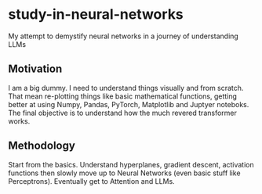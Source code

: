 # study-in-neural-networks
My attempt to demystify neural networks in a journey of understanding LLMs

## Motivation

I am a big dummy. I need to understand things visually and from scratch. That mean re-plotting things like basic mathematical functions, getting better at using Numpy, Pandas, PyTorch, Matplotlib and Juptyer noteboks. The final objective is to understand how the much revered transformer works. 


## Methodology

Start from the basics. Understand hyperplanes, gradient descent, activation functions then slowly move up to Neural Networks (even basic stuff like Perceptrons). Eventually get to Attention and LLMs. 
